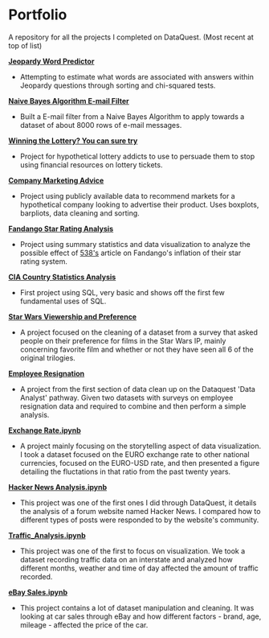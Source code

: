 # Portfolio

A repository for all the projects I completed on DataQuest. (Most recent at top of list)

[**Jeopardy Word Predictor**](https://github.com/Chris-Raddatz/DataQuest-Projects/blob/main/Capstone%20Projects/Jeopardy.ipynb)
- Attempting to estimate what words are associated with answers within Jeopardy questions through sorting and chi-squared tests. 

[**Naive Bayes Algorithm E-mail Filter**](https://github.com/Chris-Raddatz/DataQuest-Projects/blob/main/Capstone%20Projects/Email%2BSpam.ipynb)
- Built a E-mail filter from a Naive Bayes Algorithm to apply towards a dataset of about 8000 rows of e-mail messages. 

[**Winning the Lottery? You can sure try**](https://github.com/Chris-Raddatz/DataQuest-Projects/blob/main/Capstone%20Projects/Lottery.ipynb)
- Project for hypothetical lottery addicts to use to persuade them to stop using financial resources on lottery tickets. 

[**Company Marketing Advice**](https://github.com/Chris-Raddatz/DataQuest-Projects/blob/main/Capstone%20Projects/Survey.ipynb)
- Project using publicly available data to recommend markets for a hypothetical company looking to advertise their product. Uses boxplots, barpliots, data cleaning and sorting.

[**Fandango Star Rating Analysis**](https://github.com/Chris-Raddatz/DataQuest-Projects/blob/main/Capstone%20Projects/Movie%2BAnalysis.ipynb)
- Project using summary statistics and data visualization to analyze the possible effect of [538's](https://fivethirtyeight.com/features/fandango-movies-ratings/) article on Fandango's inflation of their star rating system.

[**CIA Country Statistics Analysis**](https://github.com/Chris-Raddatz/DataQuest-Projects/blob/main/Capstone%20Projects/CIA%2BData.ipynb)
- First project using SQL, very basic and shows off the first few fundamental uses of SQL.

[**Star Wars Viewership and Preference**](https://github.com/Chris-Raddatz/DataQuest-Projects/blob/main/Capstone%20Projects/starwars.ipynb)
- A project focused on the cleaning of a dataset from a survey that asked people on their preference for films in the Star Wars IP, mainly concerning favorite film and whether or not they have seen all 6 of the original trilogies. 

[**Employee Resignation**](https://github.com/ChrisRad21/DataQuest-Projects/blob/main/Capstone%20Projects/Employee.ipynb)
- A project from the first section of data clean up on the Dataquest 'Data Analyst' pathway. Given two datasets with surveys on employee resignation data and required to combine and then perform a simple analysis. 

[**Exchange Rate.ipynb**](https://github.com/ChrisRad21/DataQuest-Projects/blob/95a29ddcc6b27481942363890a642cc598992fa2/Exchange%20Rate.ipynb)
 - A project mainly focusing on the storytelling aspect of data visualization. I took a dataset focused on the EURO exchange rate to other national currencies, focused on the EURO-USD rate, and then presented a figure detailing the fluctations in that ratio from the past twenty years. 

[**Hacker News Analysis.ipynb**](https://github.com/ChrisRad21/DataQuest-Projects/blob/93755507bba14be9c9bd782285b5a8512bb90b9e/Hacker%20News%20Analysis)
- This project was one of the first ones I did through DataQuest, it details the analysis of a forum website named Hacker News. I compared how to different types of posts were responded to by the website's community.

[**Traffic_Analysis.ipynb**](https://github.com/ChrisRad21/DataQuest-Projects/blob/93755507bba14be9c9bd782285b5a8512bb90b9e/Traffic_Analysis.ipynb)
- This project was one of the first to focus on visualization. We took a dataset recording traffic data on an interstate and analyzed how different months, weather and time of day affected the amount of traffic recorded. 

[**eBay Sales.ipynb**](https://github.com/ChrisRad21/DataQuest-Projects/blob/93755507bba14be9c9bd782285b5a8512bb90b9e/eBay%20Sales)
- This project contains a lot of dataset manipulation and cleaning. It was looking at car sales through eBay and how different factors - brand, age, mileage - affected the price of the car. 
